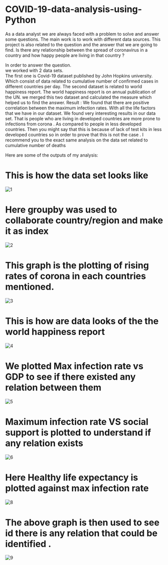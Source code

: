 # COVID-19-data-analysis-using-Python


As a data analyst we are always faced with a problem to solve and answer some questions. The main work is to work with different data sources. This project is also related to the question and the answer that we are going to find.
Is there any relationship between the spread of coronavirus in a country and how happy people are living  in that country ?

In order to answer the question.  
we worked with 2 data sets.  
The first one is Covid-19 dataset published by John Hopkins university. Which consist of data related to cumulative number of confirmed cases in different countries per day.
The second dataset is related to world happiness report. The world happiness report is on annual publication of the UN.
we merged this two dataset and calculated the measure which helped us to find the answer.
Result :
We found that there are positive correlation between the maximum infection rates. 
With all the life factors that we have in our dataset.
We found very interesting results in our data set. 
That is people who are living in developed countries are more prone to infections from corona . As compared to people in less developed countries.
Then you might say that this is because of lack of test kits in less developed countries so in order to prove that this is not the case .
I recommend you to the exact same analysis on the data set related to cumulative number of deaths


Here are some of the  outputs of my analysis:

# This is how the data set looks like 
![1](https://user-images.githubusercontent.com/53258421/88590868-0c0cb100-d079-11ea-956c-b332f52c075b.png)
# Here groupby was used to collaborate country/region and make it as index
![2](https://user-images.githubusercontent.com/53258421/88591098-6d348480-d079-11ea-8e20-8bdae9477b94.png)
# This graph is the plotting of rising rates of corona in each countries mentioned.
![3](https://user-images.githubusercontent.com/53258421/88591097-6c9bee00-d079-11ea-9579-9f0dbfc64411.png)

# This is how are data looks of the the world happiness report
![4](https://user-images.githubusercontent.com/53258421/88591094-6c035780-d079-11ea-8aa7-1451a93e437a.png)

# We plotted Max infection rate vs GDP to see if there existed any relation between them 
![5](https://user-images.githubusercontent.com/53258421/88591089-6b6ac100-d079-11ea-820f-6596c852fc8f.png)

# Maximum infection rate VS social support is plotted to understand if any relation exists 
![6](https://user-images.githubusercontent.com/53258421/88591088-6b6ac100-d079-11ea-81af-43b48a12e632.png)
# Here Healthy life expectancy is plotted against max infection rate 
![8](https://user-images.githubusercontent.com/53258421/88591081-69a0fd80-d079-11ea-9ec1-e76481a9f52f.png)

# The above graph is then used to see id there is any relation that could be identified .
![9](https://user-images.githubusercontent.com/53258421/88591077-67d73a00-d079-11ea-9329-29a195312c2e.png)






